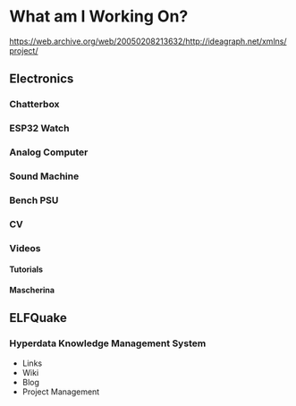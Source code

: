 # What am I Working On?

https://web.archive.org/web/20050208213632/http://ideagraph.net/xmlns/project/

## Electronics

### Chatterbox

### ESP32 Watch

### Analog Computer

### Sound Machine

### Bench PSU

### CV

### Videos

#### Tutorials
#### Mascherina

## ELFQuake

### Hyperdata Knowledge Management System

* Links
* Wiki
* Blog
* Project Management
